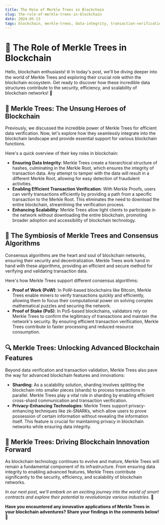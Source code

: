 ```yaml
---
title: The Role of Merkle Trees in Blockchain
slug: the-role-of-merkle-trees-in-blockchain
date: 2024-05-13
tags: blockchain, merkle-trees, data-integrity, transaction-verification, scalability
---
```


# 🌳 The Role of Merkle Trees in Blockchain

Hello, blockchain enthusiasts! 🌐 In today's post, we'll be diving deeper into the world of Merkle Trees and exploring their crucial role within the blockchain ecosystem. Get ready to discover how these incredible data structures contribute to the security, efficiency, and scalability of blockchain networks! 🚀

## 🌳 Merkle Trees: The Unsung Heroes of Blockchain

Previously, we discussed the incredible power of Merkle Trees for efficient data verification. Now, let's explore how they seamlessly integrate into the blockchain landscape and provide essential support for various blockchain functions.

Here's a quick overview of their key roles in blockchain:

- **Ensuring Data Integrity**: Merkle Trees create a hierarchical structure of hashes, culminating in the Merkle Root, which ensures the integrity of transaction data. Any attempt to tamper with the data will result in a different Merkle Root, allowing for easy detection of fraudulent activities.
- **Enabling Efficient Transaction Verification**: With Merkle Proofs, users can verify transactions efficiently by providing a path from a specific transaction to the Merkle Root. This eliminates the need to download the entire blockchain, streamlining the verification process.
- **Enhancing Scalability**: Merkle Trees allow light clients to participate in the network without downloading the entire blockchain, promoting broader adoption and accessibility of blockchain technology.

## 🔗 The Symbiosis of Merkle Trees and Consensus Algorithms

Consensus algorithms are the heart and soul of blockchain networks, ensuring their security and decentralization. Merkle Trees work hand in hand with these algorithms, providing an efficient and secure method for verifying and validating transaction data.

Here's how Merkle Trees support different consensus algorithms:

- **Proof of Work (PoW)**: In PoW-based blockchains like Bitcoin, Merkle Trees enable miners to verify transactions quickly and efficiently, allowing them to focus their computational power on solving complex mathematical puzzles and securing the network.
- **Proof of Stake (PoS)**: In PoS-based blockchains, validators rely on Merkle Trees to confirm the legitimacy of transactions and maintain the network's security. By ensuring efficient transaction verification, Merkle Trees contribute to faster processing and reduced resource consumption.

## 🔍 Merkle Trees: Unlocking Advanced Blockchain Features

Beyond data verification and transaction validation, Merkle Trees also pave the way for advanced blockchain features and innovations:

- **Sharding**: As a scalability solution, sharding involves splitting the blockchain into smaller pieces (shards) to process transactions in parallel. Merkle Trees play a vital role in sharding by enabling efficient cross-shard communication and transaction verification.
- **Privacy-Enhancing Technologies**: Merkle Trees support privacy-enhancing techniques like zk-SNARKs, which allow users to prove possession of certain information without revealing the information itself. This feature is crucial for maintaining privacy in blockchain networks while ensuring data integrity.

## 🚀 Merkle Trees: Driving Blockchain Innovation Forward

As blockchain technology continues to evolve and mature, Merkle Trees will remain a fundamental component of its infrastructure. From ensuring data integrity to enabling advanced features, Merkle Trees contribute significantly to the security, efficiency, and scalability of blockchain networks.

*In our next post, we'll embark on an exciting journey into the world of smart contracts and explore their potential to revolutionize various industries.* 🤝

**Have you encountered any innovative applications of Merkle Trees in your blockchain adventures? Share your findings in the comments below!** 💬